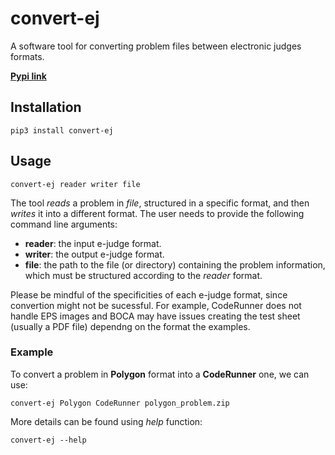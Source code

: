 # convert-ej

A software tool for converting problem files between electronic judges formats.

[**Pypi link**](https://pypi.org/project/convert-ej/)

## Installation

```
pip3 install convert-ej
```

## Usage

```
convert-ej reader writer file
```

The tool _reads_ a problem in _file_, structured in a specific format, and then _writes_ it into a different format. The user needs to provide the following command line arguments:
* **reader**: the input e-judge format.
* **writer**: the output e-judge format.
* **file**: the path to the file (or directory) containing the problem information, which must be structured according to the _reader_ format.

Please be mindful of the specificities of each e-judge format, since convertion might not be sucessful. For example, CodeRunner does not handle EPS images and BOCA may have issues creating the test sheet (usually a PDF file) dependng on the format the examples.

### Example

To convert a problem in **Polygon** format into a **CodeRunner** one, we can use:

```
convert-ej Polygon CodeRunner polygon_problem.zip
```

More details can be found using _help_ function:
```
convert-ej --help
```
